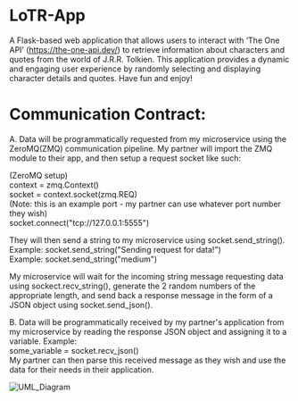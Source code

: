 # LoTR-App

A Flask-based web application that allows users to interact with ‘The One API’ (https://the-one-api.dev/) to retrieve information about characters and quotes from the world of J.R.R. Tolkien. This application provides a dynamic and engaging user experience by randomly selecting and displaying character details and quotes. Have fun and enjoy!

# Communication Contract:
A. Data will be programmatically requested from my microservice using the ZeroMQ(ZMQ) communication pipeline. My partner will import the ZMQ module to their app, and then setup a request socket like such:

(ZeroMQ setup)  
context = zmq.Context()  
socket = context.socket(zmq.REQ)  
(Note: this is an example port - my partner can use whatever port number they wish)  
socket.connect("tcp://127.0.0.1:5555")  
  
They will then send a string to my microservice using socket.send_string().  
Example: socket.send_string("Sending request for data!")  
Example: socket.send_string("medium")  
  
My microservice will wait for the incoming string message requesting data using sockect.recv_string(), generate the 2 random numbers of the appropriate length, and send back a response message in the form of a JSON object using socket.send_json().  
  
  
B. Data will be programmatically received by my partner's application from my microservice by reading the response JSON object and assigning it to a variable. Example:  
some_variable = socket.recv_json()  
My partner can then parse this received message as they wish and use the data for their needs in their application.  




  ![UML_Diagram](https://github.com/swanalex/LoTR-App/assets/86210924/39ca04e4-9db9-423e-acd0-42d78dfc84c6)
